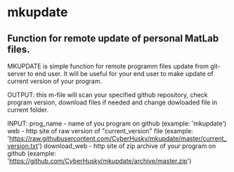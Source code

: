 # mkupdate
## Function for remote update of personal MatLab files.

MKUPDATE is simple function for remote programm files update from 
git-server to end user. It will be useful for your end user to make 
update of current version of your program.

OUTPUT:
    this m-file will scan your specified github repository, check program 
    version, download files if needed and change dowloaded file in current folder. 

INPUT:
   prog_name - name of you program on github (example: 'mkupdate')
   web - http site of raw version of "current_version" file (example: 'https://raw.githubusercontent.com/CyberHusky/mkupdate/master/current_version.txt')
   download_web - http site of zip archive of your program on github (example: 'https://github.com/CyberHusky/mkupdate/archive/master.zip')

